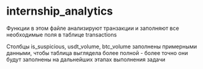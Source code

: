 # internship_analytics

Функции в этом файле анализируют транзакции и заполняют все необходимые поля в таблице transactions

Столбцы is_suspicious, usdt_volume, btc_volume заполнены примерными данными, чтобы таблица выглядела более полной - более точно они будут заполнены на дальнейших этапах выполнения задачи

